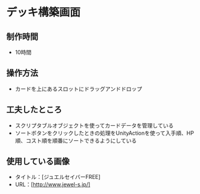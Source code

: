 # デッキ構築画面
## 制作時間
- 10時間
## 操作方法
- カードを上にあるスロットにドラッグアンドドロップ
## 工夫したところ
- スクリプタブルオブジェクトを使ってカードデータを管理している
- ソートボタンをクリックしたときの処理をUnityActionを使って入手順、HP順、コスト順を順番にソートできるようにしている
## 使用している画像
- タイトル：[ジュエルセイバーFREE]
- URL：[http://www.jewel-s.jp/]
